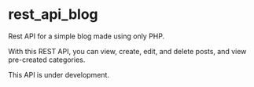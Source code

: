 # rest_api_blog
Rest API for a simple blog made using only PHP.

With this REST API, you can view, create, edit, and delete posts, and view pre-created categories.

This API is under development.
